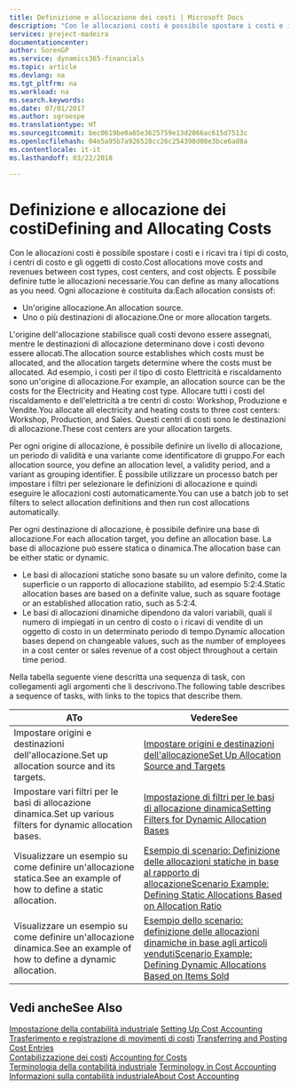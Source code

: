 ```yaml
---
title: Definizione e allocazione dei costi | Microsoft Docs
description: "Con le allocazioni costi è possibile spostare i costi e i ricavi tra i tipi di costo, i centri di costo e gli oggetti di costo. È possibile definire tutte le allocazioni necessarie."
services: project-madeira
documentationcenter: 
author: SorenGP
ms.service: dynamics365-financials
ms.topic: article
ms.devlang: na
ms.tgt_pltfrm: na
ms.workload: na
ms.search.keywords: 
ms.date: 07/01/2017
ms.author: sgroespe
ms.translationtype: HT
ms.sourcegitcommit: bec0619be0a65e3625759e13d2866ac615d7513c
ms.openlocfilehash: 04e5a95b7a926528cc26c254390d08e3bce6ad8a
ms.contentlocale: it-it
ms.lasthandoff: 03/22/2018

---
```

# <a name="defining-and-allocating-costs"></a><span data-ttu-id="c2047-104">Definizione e allocazione dei costi</span><span class="sxs-lookup"><span data-stu-id="c2047-104">Defining and Allocating Costs</span></span>
<span data-ttu-id="c2047-105">Con le allocazioni costi è possibile spostare i costi e i ricavi tra i tipi di costo, i centri di costo e gli oggetti di costo.</span><span class="sxs-lookup"><span data-stu-id="c2047-105">Cost allocations move costs and revenues between cost types, cost centers, and cost objects.</span></span> <span data-ttu-id="c2047-106">È possibile definire tutte le allocazioni necessarie.</span><span class="sxs-lookup"><span data-stu-id="c2047-106">You can define as many allocations as you need.</span></span> <span data-ttu-id="c2047-107">Ogni allocazione è costituita da:</span><span class="sxs-lookup"><span data-stu-id="c2047-107">Each allocation consists of:</span></span>  

-   <span data-ttu-id="c2047-108">Un'origine allocazione.</span><span class="sxs-lookup"><span data-stu-id="c2047-108">An allocation source.</span></span>  
-   <span data-ttu-id="c2047-109">Uno o più destinazioni di allocazione.</span><span class="sxs-lookup"><span data-stu-id="c2047-109">One or more allocation targets.</span></span>  

<span data-ttu-id="c2047-110">L'origine dell'allocazione stabilisce quali costi devono essere assegnati, mentre le destinazioni di allocazione determinano dove i costi devono essere allocati.</span><span class="sxs-lookup"><span data-stu-id="c2047-110">The allocation source establishes which costs must be allocated, and the allocation targets determine where the costs must be allocated.</span></span> <span data-ttu-id="c2047-111">Ad esempio, i costi per il tipo di costo Elettricità e riscaldamento sono un'origine di allocazione.</span><span class="sxs-lookup"><span data-stu-id="c2047-111">For example, an allocation source can be the costs for the Electricity and Heating cost type.</span></span> <span data-ttu-id="c2047-112">Allocare tutti i costi del riscaldamento e dell'elettricità a tre centri di costo: Workshop, Produzione e Vendite.</span><span class="sxs-lookup"><span data-stu-id="c2047-112">You allocate all electricity and heating costs to three cost centers: Workshop, Production, and Sales.</span></span> <span data-ttu-id="c2047-113">Questi centri di costi sono le destinazioni di allocazione.</span><span class="sxs-lookup"><span data-stu-id="c2047-113">These cost centers are your allocation targets.</span></span>  

<span data-ttu-id="c2047-114">Per ogni origine di allocazione, è possibile definire un livello di allocazione, un periodo di validità e una variante come identificatore di gruppo.</span><span class="sxs-lookup"><span data-stu-id="c2047-114">For each allocation source, you define an allocation level, a validity period, and a variant as grouping identifier.</span></span> <span data-ttu-id="c2047-115">È possibile utilizzare un processo batch per impostare i filtri per selezionare le definizioni di allocazione e quindi eseguire le allocazioni costi automaticamente.</span><span class="sxs-lookup"><span data-stu-id="c2047-115">You can use a batch job to set filters to select allocation definitions and then run cost allocations automatically.</span></span>  

<span data-ttu-id="c2047-116">Per ogni destinazione di allocazione, è possibile definire una base di allocazione.</span><span class="sxs-lookup"><span data-stu-id="c2047-116">For each allocation target, you define an allocation base.</span></span> <span data-ttu-id="c2047-117">La base di allocazione può essere statica o dinamica.</span><span class="sxs-lookup"><span data-stu-id="c2047-117">The allocation base can be either static or dynamic.</span></span>  

-   <span data-ttu-id="c2047-118">Le basi di allocazioni statiche sono basate su un valore definito, come la superficie o un rapporto di allocazione stabilito, ad esempio 5:2:4.</span><span class="sxs-lookup"><span data-stu-id="c2047-118">Static allocation bases are based on a definite value, such as square footage or an established allocation ratio, such as 5:2:4.</span></span>  
-   <span data-ttu-id="c2047-119">Le basi di allocazioni dinamiche dipendono da valori variabili, quali il numero di impiegati in un centro di costo o i ricavi di vendite di un oggetto di costo in un determinato periodo di tempo.</span><span class="sxs-lookup"><span data-stu-id="c2047-119">Dynamic allocation bases depend on changeable values, such as the number of employees in a cost center or sales revenue of a cost object throughout a certain time period.</span></span>  

<span data-ttu-id="c2047-120">Nella tabella seguente viene descritta una sequenza di task, con collegamenti agli argomenti che li descrivono.</span><span class="sxs-lookup"><span data-stu-id="c2047-120">The following table describes a sequence of tasks, with links to the topics that describe them.</span></span>

|<span data-ttu-id="c2047-121">A</span><span class="sxs-lookup"><span data-stu-id="c2047-121">To</span></span>|<span data-ttu-id="c2047-122">Vedere</span><span class="sxs-lookup"><span data-stu-id="c2047-122">See</span></span>|  
|--------|---------|  
|<span data-ttu-id="c2047-123">Impostare origini e destinazioni dell'allocazione.</span><span class="sxs-lookup"><span data-stu-id="c2047-123">Set up allocation source and its targets.</span></span>|[<span data-ttu-id="c2047-124">Impostare origini e destinazioni dell'allocazione</span><span class="sxs-lookup"><span data-stu-id="c2047-124">Set Up Allocation Source and Targets</span></span>](finance-how-to-set-up-allocation-source-and-targets.md)|  
|<span data-ttu-id="c2047-125">Impostare vari filtri per le basi di allocazione dinamica.</span><span class="sxs-lookup"><span data-stu-id="c2047-125">Set up various filters for dynamic allocation bases.</span></span>|[<span data-ttu-id="c2047-126">Impostazione di filtri per le basi di allocazione dinamica</span><span class="sxs-lookup"><span data-stu-id="c2047-126">Setting Filters for Dynamic Allocation Bases</span></span>](finance-setting-filters-for-dynamic-allocation-bases.md)|  
|<span data-ttu-id="c2047-127">Visualizzare un esempio su come definire un'allocazione statica.</span><span class="sxs-lookup"><span data-stu-id="c2047-127">See an example of how to define a static allocation.</span></span>|[<span data-ttu-id="c2047-128">Esempio di scenario: Definizione delle allocazioni statiche in base al rapporto di allocazione</span><span class="sxs-lookup"><span data-stu-id="c2047-128">Scenario Example: Defining Static Allocations Based on Allocation Ratio</span></span>](finance-scenario-example-defining-static-allocations-based-on-allocation-ratio.md)|  
|<span data-ttu-id="c2047-129">Visualizzare un esempio su come definire un'allocazione dinamica.</span><span class="sxs-lookup"><span data-stu-id="c2047-129">See an example of how to define a dynamic allocation.</span></span>|[<span data-ttu-id="c2047-130">Esempio dello scenario: definizione delle allocazioni dinamiche in base agli articoli venduti</span><span class="sxs-lookup"><span data-stu-id="c2047-130">Scenario Example: Defining Dynamic Allocations Based on Items Sold</span></span>](finance-scenario-example-defining-dynamic-allocations-based-on-items-sold.md)|  

## <a name="see-also"></a><span data-ttu-id="c2047-131">Vedi anche</span><span class="sxs-lookup"><span data-stu-id="c2047-131">See Also</span></span>  
 <span data-ttu-id="c2047-132">[Impostazione della contabilità industriale](finance-set-up-cost-accounting.md) </span><span class="sxs-lookup"><span data-stu-id="c2047-132">[Setting Up Cost Accounting](finance-set-up-cost-accounting.md) </span></span>  
 <span data-ttu-id="c2047-133">[Trasferimento e registrazione di movimenti di costi](finance-transfer-and-post-cost-entries.md) </span><span class="sxs-lookup"><span data-stu-id="c2047-133">[Transferring and Posting Cost Entries](finance-transfer-and-post-cost-entries.md) </span></span>  
 <span data-ttu-id="c2047-134">[Contabilizzazione dei costi](finance-manage-cost-accounting.md) </span><span class="sxs-lookup"><span data-stu-id="c2047-134">[Accounting for Costs](finance-manage-cost-accounting.md) </span></span>  
 <span data-ttu-id="c2047-135">[Terminologia della contabilità industriale](finance-terminology-in-cost-accounting.md) </span><span class="sxs-lookup"><span data-stu-id="c2047-135">[Terminology in Cost Accounting](finance-terminology-in-cost-accounting.md) </span></span>  
 [<span data-ttu-id="c2047-136">Informazioni sulla contabilità industriale</span><span class="sxs-lookup"><span data-stu-id="c2047-136">About Cost Accounting</span></span>](finance-about-cost-accounting.md)

